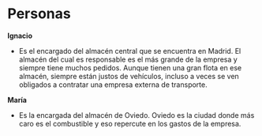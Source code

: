 # Personas

**Ignacio**
- Es el encargado del almacén central que se encuentra en Madrid. El almacén del cual es responsable es el más grande de la empresa y siempre tiene muchos pedidos. Aunque tienen una gran flota en ese almacén, siempre están justos de vehículos, incluso a veces se ven obligados a contratar una empresa externa de transporte.

**María**
- Es la encargada del almacén de Oviedo. Oviedo es la ciudad donde más caro es el combustible y eso repercute en los gastos de la empresa. 